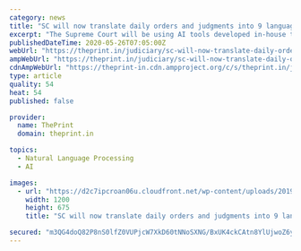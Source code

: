 ```yaml
---
category: news
title: "SC will now translate daily orders and judgments into 9 languages using AI tools"
excerpt: "The Supreme Court will be using AI tools developed in-house to reduce human intervention in translating judicial documents."
publishedDateTime: 2020-05-26T07:05:00Z
webUrl: "https://theprint.in/judiciary/sc-will-now-translate-daily-orders-and-judgments-into-9-languages-using-ai-tools/429597/"
ampWebUrl: "https://theprint.in/judiciary/sc-will-now-translate-daily-orders-and-judgments-into-9-languages-using-ai-tools/429597/?amp"
cdnAmpWebUrl: "https://theprint-in.cdn.ampproject.org/c/s/theprint.in/judiciary/sc-will-now-translate-daily-orders-and-judgments-into-9-languages-using-ai-tools/429597/?amp"
type: article
quality: 54
heat: 54
published: false

provider:
  name: ThePrint
  domain: theprint.in

topics:
  - Natural Language Processing
  - AI

images:
  - url: "https://d2c7ipcroan06u.cloudfront.net/wp-content/uploads/2019/11/SC.jpeg"
    width: 1200
    height: 675
    title: "SC will now translate daily orders and judgments into 9 languages using AI tools"

secured: "m3QG4doQ82P8nS0lfZ0VUPjcW7XkD60tNNoSXNG/BxUK4ckCAtn8YlUjwoZ6yy50MaU8Oy+8263UjxiQ+WWGUYMBNvL0UhdKaMn4XUe4iclcSLi5kGQ9j5ee+OX2E80X7LiGVrwPV1vc7SK7NTtAqYjxluM+xTIT/Q5jqtodhQcJ4GiZG7/oYX1c9TlddmuwM9DZ77C5CKkyIJ7B06WA0u2I14Rhw1SrW0WPultE/0F7LRq8g4O9sme67ULav8ZuxbgO5V51sUfSQDR1A1avsLlUAKHCsc83vjh+UgV6271gh2eAVNR49NZui86Gx36E;HCEoY1FzUOq3Z2okasY6ug=="
---
```


